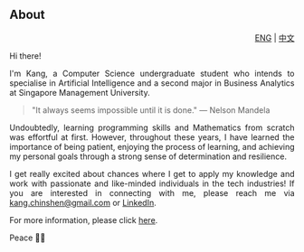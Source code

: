 ## About

<div align="right"> <a href="https://github.com/cskang0121/cskang0121/blob/main/README.md">ENG</a> | <a href="https://github.com/cskang0121/cskang0121/blob/main/README_CN.md">中文</a></div>                                                                                                                             
<div style="text-align: justify"> 

<p>Hi there!

I'm Kang, a Computer Science undergraduate student who intends to specialise in Artificial Intelligence and a second major in Business Analytics at Singapore Management University. </p>

> "It always seems impossible until it is done." ― Nelson Mandela 

<p> Undoubtedly, learning programming skills and Mathematics from scratch was effortful at first. However, throughout these years, I have learned the importance of being patient, enjoying the process of learning, and achieving my personal goals through a strong sense of determination and resilience.

I get really excited about chances where I get to apply my knowledge and work with passionate and like-minded individuals in the tech industries! If you are interested in connecting with me, please reach me via kang.chinshen@gmail.com or [LinkedIn](https://www.linkedin.com/in/chinshenkang/). 

For more information, please click [here](https://github.com/cskang0121/cskang0121).

Peace ✌🏻 </p> 
  
</div>  

